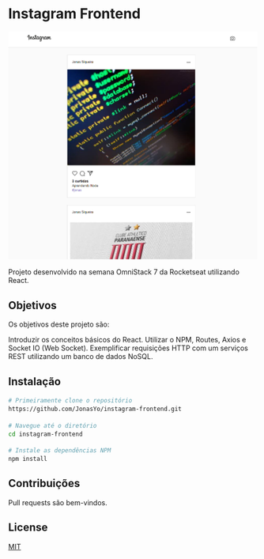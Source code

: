 # Instagram Frontend

![Image01](other_files/screenshot_feed.PNG) 

Projeto desenvolvido na semana OmniStack 7 da Rocketseat utilizando React.

## Objetivos

Os objetivos deste projeto são:

Introduzir os conceitos básicos do React.
Utilizar o NPM, Routes, Axios e Socket IO (Web Socket).
Exemplificar requisições HTTP com um serviços REST utilizando um banco de dados NoSQL.

## Instalação

```bash
# Primeiramente clone o repositório 
https://github.com/JonasYo/instagram-frontend.git

# Navegue até o diretório
cd instagram-frontend

# Instale as dependências NPM
npm install
```

## Contribuições
Pull requests são bem-vindos.

## License
[MIT](https://choosealicense.com/licenses/mit/)
